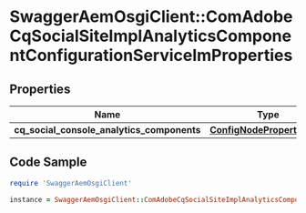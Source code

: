 # SwaggerAemOsgiClient::ComAdobeCqSocialSiteImplAnalyticsComponentConfigurationServiceImProperties

## Properties

Name | Type | Description | Notes
------------ | ------------- | ------------- | -------------
**cq_social_console_analytics_components** | [**ConfigNodePropertyArray**](ConfigNodePropertyArray.md) |  | [optional] 

## Code Sample

```ruby
require 'SwaggerAemOsgiClient'

instance = SwaggerAemOsgiClient::ComAdobeCqSocialSiteImplAnalyticsComponentConfigurationServiceImProperties.new(cq_social_console_analytics_components: null)
```


